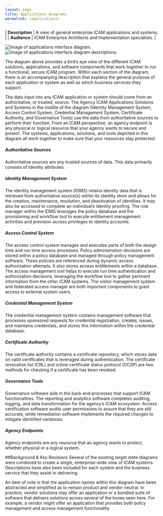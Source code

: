 ```yaml
---
layout: page
title: Applications Diagrams
permalink: /applications/
---
```

| **Description** | A view of general enterprise ICAM applications and systems. |
| **Audience** | ICAM Enterprise Architects and Implementation specialists. |

<img style="max-width:100%;" src="{{site.baseurl}}/img/ApplicationsInterfaceDiagram.png" alt="Image of applications interface diagram."/>
<img style="max-width:100%;" src="{{site.baseurl}}/img/ApplicationsDescriptions.png" alt="Image of applications interface diagram descriptions."/>

The diagram above provides a bird’s eye view of the different ICAM solutions, applications, and software components that work together to run a functional, secure ICAM program. Within each section of the diagram, there is an accompanying description that explains the general purpose of each application or system as well as which business services they support.

The data input into any ICAM application or system should come from an authoritative, or trusted, source. The Agency ICAM Applications Solutions and Systems in the middle of the diagram (Identity Management System, Access Control System, Credential Management System, Certificate Authority, and Governance Tools) use the data from authoritative sources to perform their function. From an ICAM perspective, an agency endpoint is any physical or logical resource that your agency wants to secure and protect. The systems, applications, solutions, and tools depicted in this diagram all work together to make sure that your resources stay protected.

##### Authoritative Sources
Authoritative sources are any trusted sources of data. This data primarily consists of identity attributes.

##### Identity Management System
The identity management system (IDMS) retains identity data that is retrieved from authoritative source(s) within its identity store and allows for the creation, maintenance, resolution, and deactivation of identities. It may also be accessed to complete an individual’s identity proofing. The role manager within the IDMS leverages the policy database and the provisioning and workflow tool to execute entitlement management activities and provision access privileges to identity accounts.

##### Access Control System
The access control system manages and executes parts of both the design time and run time access processes. Policy administration decisions are stored within a policy database and managed through policy management software. These policies are referenced during dynamic access authorization attempts. It also stores access entitlements within a database. The access management tool helps to execute run time authentication and authorization decisions, leveraging the workflow tool to gather pertinent information from the other ICAM systems. The visitor management system and federated access manager are both important components to grant access to external system users.

##### Credential Management System
The credential management system contains management software that processes sponsored requests for credential registration, creates, issues, and maintains credentials, and stores this information within the credential database.

##### Certificate Authority
The certificate authority contains a certificate repository, which stores data on valid certificates that is leveraged during authentication. The certificate revocation list (CRL) and online certificate status protocol (OCSP) are two methods for checking if a certificate has been revoked.

##### Governance Tools
Governance software aids in the back end processes that support ICAM functionalities. The reporting and analytics software completes auditing, logging, and data transformation for the agency’s ICAM ecosystem. Access certification software audits user permissions to assure that they are still accurate, while remediation software implements the required changes to mitigate identified variances.

##### Agency Endpoints
Agency endpoints are any resource that an agency wants to protect, whether physical or a logical system.

##Background & Key Revisions
Several of the existing target state diagrams were combined to create a single, enterprise-wide view of ICAM systems. Descriptions have also been included for each system and the business service that they assist in delivering.

An item of note is that the application names within this diagram have been abstracted and simplified as to remain product and vendor neutral. In practice, vendor solutions may offer an application or a bundled suite of software that delivers solutions across several of the boxes seen here. For example, a vendor might offer an application that provides both policy management and access management functionality.
